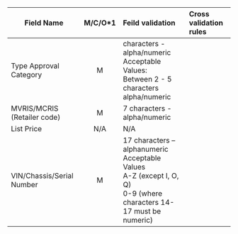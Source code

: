 



| Field Name                  | M/C/O*1 | Feild validation                                                                                                                | Cross validation rules |
|-----------------------------|:-------:|:--------------------------------------------------------------------------------------------------------------------------------|:-----------------------|
| Type Approval Category      |    M    | characters - alpha/numeric <br/> Acceptable Values:<br/>Between 2 - 5 characters alpha/numeric                                  ||
| MVRIS/MCRIS (Retailer code) |    M    | 7 characters - alpha/numeric                                                                                                    ||
| List Price                  |   N/A   | N/A                                                                                                                             ||
| VIN/Chassis/Serial Number   |    M    | 17 characters – alphanumeric<br/>Acceptable Values<br/>A-Z (except I, O, Q)<br/>0-9 (where characters 14-17 must be numeric)    ||

